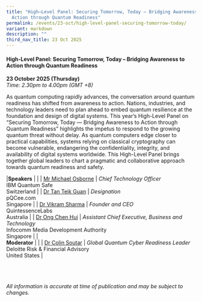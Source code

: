 ```yaml
---
title: "High–Level Panel: Securing Tomorrow, Today – Bridging Awareness to
  Action through Quantum Readiness"
permalink: /events/23-oct/high-level-panel-securing-tomorrow-today/
variant: markdown
description: ""
third_nav_title: 23 Oct 2025
---
```

#### **High-Level Panel: Securing Tomorrow, Today – Bridging Awareness to Action through Quantum Readiness**

**23 October 2025 (Thursday)**  
*Time: 2.30pm to 4.00pm (GMT +8)*

As quantum computing rapidly advances, the conversation around quantum readiness has shifted from awareness to action. Nations, industries, and technology leaders need to plan ahead to embed quantum resilience at the foundation and design of digital systems. This year’s High-Level Panel on “Securing Tomorrow, Today — Bridging Awareness to Action through Quantum Readiness” highlights the impetus to respond to the growing quantum threat without delay. As quantum computers edge closer to practical capabilities, systems relying on classical cryptography can become vulnerable, endangering the confidentiality, integrity, and availability of digital systems worldwide. This High-Level Panel brings together global leaders to chart a pragmatic and collaborative approach towards quantum readiness and safety.

|**Speakers**          |                                                              |
| [Mr Michael Osborne](/speakers/mr-michael-osborne/)  | *Chief Technology Officer* <br>IBM Quantum Safe<br>Switzerland      |
| [Dr Tan Teik Guan](/speakers/his-excellency-pengiran-dato-shamhary-mustapha/)  | *Designation* <br>pQCee.com<br>Singapore      |
| [Dr Vikram Sharma](/speakers/dr-vikram-sharma/)  | *Founder and CEO* <br>QuintessenceLabs<br>Australia      |
| [Dr Ong Chen Hui](/speakers/dr-ong-chen-hui/)  | *Assistant Chief Executive, Business and Technology* <br>Infocomm Media Development Authority<br>Singapore      |
|<br>**Moderator**          |                                                              |
| [Dr Colin Soutar](/speakers/dr-colin-soutar/)  | *Global Quantum Cyber Readiness Leader* <br>Deloitte Risk &amp; Financial Advisory<br>United States      |

<br><br><br>
*All information is accurate at time of publication and may be subject to changes.*